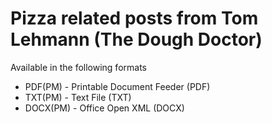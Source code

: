 # Pizza related posts from Tom Lehmann (The Dough Doctor) 

Available in the following formats

- PDF(PM) - Printable Document Feeder (PDF) 
- TXT(PM) - Text File (TXT) 
- DOCX(PM) - Office Open XML (DOCX)
